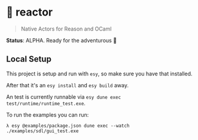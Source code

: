 # 🚀 reactor
> Native Actors for Reason and OCaml

**Status**: ALPHA. Ready for the adventurous 🤠

## Local Setup

This project is setup and run with `esy`, so make sure you have that installed.

After that it's an `esy install` and `esy build` away.

An test is currently runnable via `esy dune exec
test/runtime/runtime_test.exe`.

To run the examples you can run:

```
λ esy @examples/package.json dune exec --watch ./examples/sdl/gui_test.exe
```
